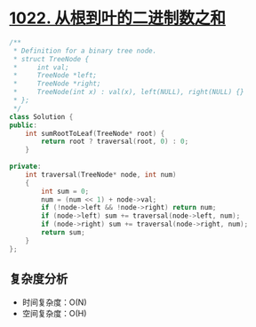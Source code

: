 # [1022. 从根到叶的二进制数之和](https://leetcode-cn.com/problems/sum-of-root-to-leaf-binary-numbers/)

```cpp
/**
 * Definition for a binary tree node.
 * struct TreeNode {
 *     int val;
 *     TreeNode *left;
 *     TreeNode *right;
 *     TreeNode(int x) : val(x), left(NULL), right(NULL) {}
 * };
 */
class Solution {
public:
    int sumRootToLeaf(TreeNode* root) {
        return root ? traversal(root, 0) : 0;
    }
    
private:
    int traversal(TreeNode* node, int num)
    {
        int sum = 0;
        num = (num << 1) + node->val;
        if (!node->left && !node->right) return num;
        if (node->left) sum += traversal(node->left, num);
        if (node->right) sum += traversal(node->right, num);
        return sum;
    }
};
```

## 复杂度分析

- 时间复杂度：O(N)
- 空间复杂度：O(H)
